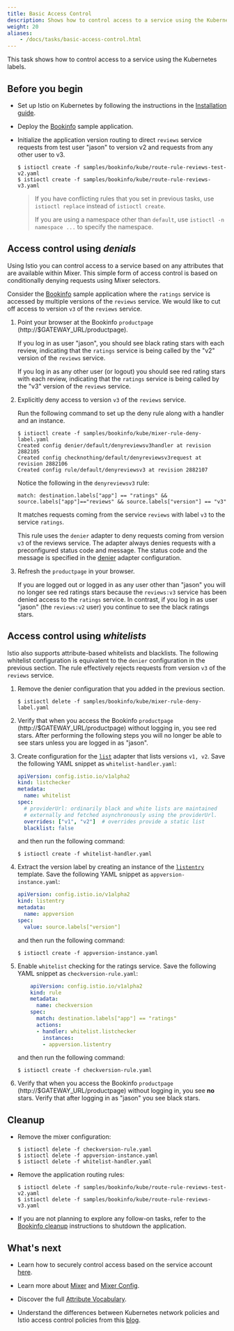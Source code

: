 ```yaml
---
title: Basic Access Control
description: Shows how to control access to a service using the Kubernetes labels.
weight: 20
aliases:
    - /docs/tasks/basic-access-control.html
---
```


This task shows how to control access to a service using the Kubernetes labels.

## Before you begin

* Set up Istio on Kubernetes by following the instructions in the
  [Installation guide](/docs/setup/kubernetes/).

* Deploy the [Bookinfo](/docs/guides/bookinfo/) sample application.

*   Initialize the application version routing to direct `reviews` service requests from
    test user "jason" to version v2 and requests from any other user to v3.

    ```command
    $ istioctl create -f samples/bookinfo/kube/route-rule-reviews-test-v2.yaml
    $ istioctl create -f samples/bookinfo/kube/route-rule-reviews-v3.yaml
    ```

    > If you have conflicting rules that you set in previous tasks,
    > use `istioctl replace` instead of `istioctl create`.
    >
    > If you are using a namespace other than `default`,
    > use `istioctl -n namespace ...` to specify the namespace.

## Access control using _denials_

Using Istio you can control access to a service based on any attributes that are available within Mixer.
This simple form of access control is based on conditionally denying requests using Mixer selectors.

Consider the [Bookinfo](/docs/guides/bookinfo/) sample application where the `ratings` service is accessed by multiple versions
of the `reviews` service. We would like to cut off access to version `v3` of the `reviews` service.

1.  Point your browser at the Bookinfo `productpage` (http://$GATEWAY_URL/productpage).

    If you log in as user "jason", you should see black rating stars with each review,
    indicating that the `ratings` service is being called by the "v2" version of the `reviews` service.

    If you log in as any other user (or logout) you should see red rating stars with each review,
    indicating that the `ratings` service is being called by the "v3" version of the `reviews` service.

1.  Explicitly deny access to version `v3` of the `reviews` service.

    Run the following command to set up the deny rule along with a handler and an instance.

    ```command
    $ istioctl create -f samples/bookinfo/kube/mixer-rule-deny-label.yaml
    Created config denier/default/denyreviewsv3handler at revision 2882105
    Created config checknothing/default/denyreviewsv3request at revision 2882106
    Created config rule/default/denyreviewsv3 at revision 2882107
    ```

    Notice the following in the `denyreviewsv3` rule:

    ```plain
    match: destination.labels["app"] == "ratings" && source.labels["app"]=="reviews" && source.labels["version"] == "v3"
    ```

    It matches requests coming from the service `reviews` with label `v3` to the service `ratings`.

    This rule uses the `denier` adapter to deny requests coming from version `v3` of the reviews service.
    The adapter always denies requests with a preconfigured status code and message.
    The status code and the message is specified in the [denier](/docs/reference/config/policy-and-telemetry/adapters/denier/)
    adapter configuration.

1.  Refresh the `productpage` in your browser.

    If you are logged out or logged in as any user other than "jason" you will no longer see red ratings stars because
    the `reviews:v3` service has been denied access to the `ratings` service.
    In contrast, if you log in as user "jason" (the `reviews:v2` user) you continue to see
    the black ratings stars.

## Access control using _whitelists_

Istio also supports attribute-based whitelists and blacklists. The following whitelist configuration is equivalent to the
`denier` configuration in the previous section. The rule effectively rejects requests from version `v3` of the `reviews` service.

1.  Remove the denier configuration that you added in the previous section.

    ```command
    $ istioctl delete -f samples/bookinfo/kube/mixer-rule-deny-label.yaml
    ```

1. Verify that when you access the Bookinfo `productpage` (http://$GATEWAY_URL/productpage) without logging in, you see red stars.
   After performing the following steps you will no longer be able to see stars unless you are logged in as "jason".

1.  Create configuration for the [`list`](/docs/reference/config/policy-and-telemetry/adapters/list/)
    adapter that lists versions `v1, v2`.
    Save the following YAML snippet as `whitelist-handler.yaml`:

    ```yaml
    apiVersion: config.istio.io/v1alpha2
    kind: listchecker
    metadata:
      name: whitelist
    spec:
      # providerUrl: ordinarily black and white lists are maintained
      # externally and fetched asynchronously using the providerUrl.
      overrides: ["v1", "v2"]  # overrides provide a static list
      blacklist: false
    ```

    and then run the following command:

    ```command
    $ istioctl create -f whitelist-handler.yaml
    ```

1.  Extract the version label by creating an instance of the [`listentry`](/docs/reference/config/policy-and-telemetry/templates/listentry/) template.
Save the following YAML snippet as `appversion-instance.yaml`:

    ```yaml
    apiVersion: config.istio.io/v1alpha2
    kind: listentry
    metadata:
      name: appversion
    spec:
      value: source.labels["version"]
    ```

    and then run the following command:

    ```command
    $ istioctl create -f appversion-instance.yaml
    ```

1.  Enable `whitelist` checking for the ratings service.
Save the following YAML snippet as `checkversion-rule.yaml`:

    ```yaml
        apiVersion: config.istio.io/v1alpha2
        kind: rule
        metadata:
          name: checkversion
        spec:
          match: destination.labels["app"] == "ratings"
          actions:
          - handler: whitelist.listchecker
            instances:
            - appversion.listentry
    ```

    and then run the following command:

    ```command
    $ istioctl create -f checkversion-rule.yaml
    ```

1. Verify that when you access the Bookinfo `productpage` (http://$GATEWAY_URL/productpage) without logging in, you see **no** stars.
Verify that after logging in as "jason" you see black stars.

## Cleanup

*   Remove the mixer configuration:

    ```command
    $ istioctl delete -f checkversion-rule.yaml
    $ istioctl delete -f appversion-instance.yaml
    $ istioctl delete -f whitelist-handler.yaml
    ```

*   Remove the application routing rules:

    ```command
    $ istioctl delete -f samples/bookinfo/kube/route-rule-reviews-test-v2.yaml
    $ istioctl delete -f samples/bookinfo/kube/route-rule-reviews-v3.yaml
    ```

* If you are not planning to explore any follow-on tasks, refer to the
  [Bookinfo cleanup](/docs/guides/bookinfo/#cleanup) instructions
  to shutdown the application.

## What's next

* Learn how to securely control access based on the service account [here](/docs/tasks/security/secure-access-control/).

* Learn more about [Mixer](/docs/concepts/policies-and-telemetry/overview/) and [Mixer Config](/docs/concepts/policies-and-telemetry/config/).

* Discover the full [Attribute Vocabulary](/docs/reference/config/policy-and-telemetry/attribute-vocabulary/).

* Understand the differences between Kubernetes network policies and Istio
access control policies from this
[blog](/blog/2017/0.1-using-network-policy/).
